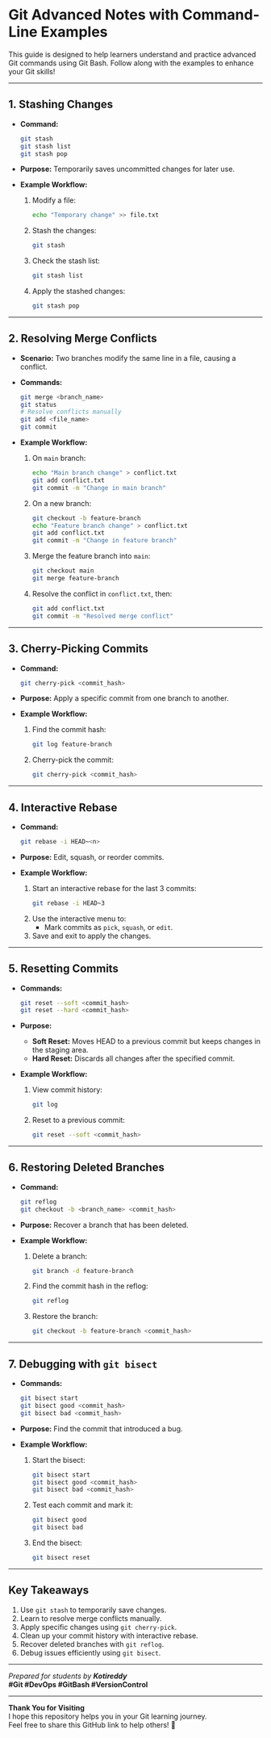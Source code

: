 # **Git Advanced Notes with Command-Line Examples**

This guide is designed to help learners understand and practice advanced Git commands using Git Bash. Follow along with the examples to enhance your Git skills!

---

## **1. Stashing Changes**
- **Command:**
  ```bash
  git stash
  git stash list
  git stash pop
  ```
- **Purpose:**
  Temporarily saves uncommitted changes for later use.

- **Example Workflow:**
  1. Modify a file:
     ```bash
     echo "Temporary change" >> file.txt
     ```
  2. Stash the changes:
     ```bash
     git stash
     ```
  3. Check the stash list:
     ```bash
     git stash list
     ```
  4. Apply the stashed changes:
     ```bash
     git stash pop
     ```

---

## **2. Resolving Merge Conflicts**
- **Scenario:**
  Two branches modify the same line in a file, causing a conflict.

- **Commands:**
  ```bash
  git merge <branch_name>
  git status
  # Resolve conflicts manually
  git add <file_name>
  git commit
  ```

- **Example Workflow:**
  1. On `main` branch:
     ```bash
     echo "Main branch change" > conflict.txt
     git add conflict.txt
     git commit -m "Change in main branch"
     ```
  2. On a new branch:
     ```bash
     git checkout -b feature-branch
     echo "Feature branch change" > conflict.txt
     git add conflict.txt
     git commit -m "Change in feature branch"
     ```
  3. Merge the feature branch into `main`:
     ```bash
     git checkout main
     git merge feature-branch
     ```
  4. Resolve the conflict in `conflict.txt`, then:
     ```bash
     git add conflict.txt
     git commit -m "Resolved merge conflict"
     ```

---

## **3. Cherry-Picking Commits**
- **Command:**
  ```bash
  git cherry-pick <commit_hash>
  ```
- **Purpose:**
  Apply a specific commit from one branch to another.

- **Example Workflow:**
  1. Find the commit hash:
     ```bash
     git log feature-branch
     ```
  2. Cherry-pick the commit:
     ```bash
     git cherry-pick <commit_hash>
     ```

---

## **4. Interactive Rebase**
- **Command:**
  ```bash
  git rebase -i HEAD~<n>
  ```
- **Purpose:**
  Edit, squash, or reorder commits.

- **Example Workflow:**
  1. Start an interactive rebase for the last 3 commits:
     ```bash
     git rebase -i HEAD~3
     ```
  2. Use the interactive menu to:
     - Mark commits as `pick`, `squash`, or `edit`.
  3. Save and exit to apply the changes.

---

## **5. Resetting Commits**
- **Commands:**
  ```bash
  git reset --soft <commit_hash>
  git reset --hard <commit_hash>
  ```
- **Purpose:**
  - **Soft Reset:** Moves HEAD to a previous commit but keeps changes in the staging area.
  - **Hard Reset:** Discards all changes after the specified commit.

- **Example Workflow:**
  1. View commit history:
     ```bash
     git log
     ```
  2. Reset to a previous commit:
     ```bash
     git reset --soft <commit_hash>
     ```

---

## **6. Restoring Deleted Branches**
- **Command:**
  ```bash
  git reflog
  git checkout -b <branch_name> <commit_hash>
  ```
- **Purpose:**
  Recover a branch that has been deleted.

- **Example Workflow:**
  1. Delete a branch:
     ```bash
     git branch -d feature-branch
     ```
  2. Find the commit hash in the reflog:
     ```bash
     git reflog
     ```
  3. Restore the branch:
     ```bash
     git checkout -b feature-branch <commit_hash>
     ```

---

## **7. Debugging with `git bisect`**
- **Commands:**
  ```bash
  git bisect start
  git bisect good <commit_hash>
  git bisect bad <commit_hash>
  ```
- **Purpose:**
  Find the commit that introduced a bug.

- **Example Workflow:**
  1. Start the bisect:
     ```bash
     git bisect start
     git bisect good <commit_hash>
     git bisect bad <commit_hash>
     ```
  2. Test each commit and mark it:
     ```bash
     git bisect good
     git bisect bad
     ```
  3. End the bisect:
     ```bash
     git bisect reset
     ```

---

## **Key Takeaways**
1. Use `git stash` to temporarily save changes.
2. Learn to resolve merge conflicts manually.
3. Apply specific changes using `git cherry-pick`.
4. Clean up your commit history with interactive rebase.
5. Recover deleted branches with `git reflog`.
6. Debug issues efficiently using `git bisect`.

---

*Prepared for students by **Kotireddy***  
**#Git #DevOps #GitBash #VersionControl**

---
**Thank You for Visiting**  
I hope this repository helps you in your Git learning journey.  
Feel free to share this GitHub link to help others! 🚀